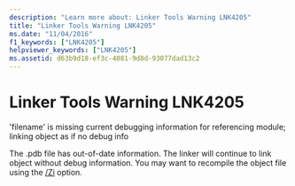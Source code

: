 ```yaml
---
description: "Learn more about: Linker Tools Warning LNK4205"
title: "Linker Tools Warning LNK4205"
ms.date: "11/04/2016"
f1_keywords: ["LNK4205"]
helpviewer_keywords: ["LNK4205"]
ms.assetid: d63b9d18-ef3c-4081-9d8d-93077dad13c2
---
```

# Linker Tools Warning LNK4205

'filename' is missing current debugging information for referencing module; linking object as if no debug info

The .pdb file has out-of-date information. The linker will continue to link object without debug information. You may want to recompile the object file using the [/Zi](../../build/reference/z7-zi-zi-debug-information-format.md) option.
